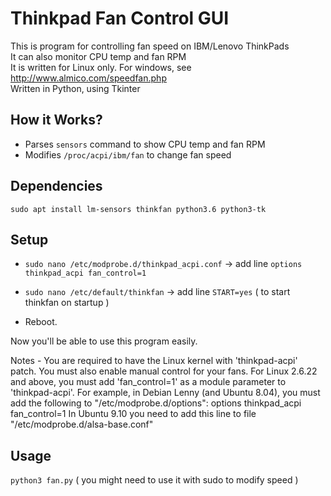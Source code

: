 # Thinkpad Fan Control GUI

This is program for controlling fan speed on IBM/Lenovo ThinkPads  
It can also monitor CPU temp and fan RPM   
It is written for Linux only. For windows, see http://www.almico.com/speedfan.php   
Written in Python, using Tkinter   

## How it Works?
 + Parses `sensors` command to show CPU temp and fan RPM
 + Modifies `/proc/acpi/ibm/fan` to change fan speed

## Dependencies
`sudo apt install lm-sensors thinkfan python3.6 python3-tk`

## Setup
+ `sudo nano /etc/modprobe.d/thinkpad_acpi.conf` -> add line `options thinkpad_acpi fan_control=1`
 
+ `sudo nano /etc/default/thinkfan` -> add line `START=yes` ( to start thinkfan on startup )

+ Reboot. 

Now you'll be able to use this program easily.

Notes - You are required to have the Linux kernel with 'thinkpad-acpi' patch. You must also enable manual control for your fans. For Linux 2.6.22 and above, you must add 'fan_control=1' as a module parameter to 'thinkpad-acpi'. For example, in Debian Lenny (and Ubuntu 8.04), you must add the following to "/etc/modprobe.d/options": options thinkpad_acpi fan_control=1 In Ubuntu 9.10 you need to add this line to file "/etc/modprobe.d/alsa-base.conf"


## Usage
`python3 fan.py`
( you might need to use it with sudo to modify speed )
